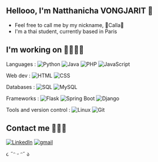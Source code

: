 ## Hellooo, I'm Natthanicha VONGJARIT 🎀

- Feel free to call me by my nickname, 🩷Calla🩷
- I'm a thai student, currently based in Paris

## I'm working on 👩🏻‍💻✨

Languages : 
![Python](https://img.shields.io/badge/Python-%233776AB.svg?style=flat-square&logo=python&logoColor=white)  ![Java](https://img.shields.io/badge/Java-%23F7DF1E.svg?style=flat-square&logo=java&logoColor=black)  ![PHP](https://img.shields.io/badge/PHP-%23777BB4.svg?style=flat-square&logo=php&logoColor=white)  ![JavaScript](https://img.shields.io/badge/JavaScript-%23F7DF1E.svg?style=flat-square&logo=javascript&logoColor=black)  

Web dev :
![HTML](https://img.shields.io/badge/HTML-%23E34F26.svg?style=flat-square&logo=html5&logoColor=white)  ![CSS](https://img.shields.io/badge/CSS-%231572B6.svg?style=flat-square&logo=css3&logoColor=white)  

Databases :
![SQL](https://img.shields.io/badge/SQL-%23008080.svg?style=flat-square&logo=mysql&logoColor=white)  ![MySQL](https://img.shields.io/badge/MySQL-%234479A1.svg?style=flat-square&logo=mysql&logoColor=white)  

Frameworks :
![Flask](https://img.shields.io/badge/Flask-%23000.svg?style=flat-square&logo=flask&logoColor=white)  ![Spring Boot](https://img.shields.io/badge/Spring_Boot-%236DB33F.svg?style=flat-square&logo=spring-boot&logoColor=white)  ![Django](https://img.shields.io/badge/Django-%23092E20.svg?style=flat-square&logo=django&logoColor=white)

Tools and version control :
![Linux](https://img.shields.io/badge/Linux-%23FCC624.svg?style=flat-square&logo=linux&logoColor=black)  ![Git](https://img.shields.io/badge/Git-%23F05032.svg?style=flat-square&logo=git&logoColor=white)  

## Contact me 🧚🏻‍♀️ 
[![LinkedIn](https://img.shields.io/badge/LinkedIn-%230077B5.svg?style=flat-square&logo=linkedin&logoColor=white)](www.linkedin.com/in/natthanicha-vongjarit-7029b327a) [![gmail](https://img.shields.io/badge/Gmail-%23D14836.svg?style=flat-square&logo=gmail&logoColor=white)](calla2547@gmail.com)


૮ ˶ᵔ ᵕ ᵔ˶ ა
